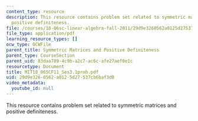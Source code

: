 ```yaml
---
content_type: resource
description: This resource contains problem set related to symmetric matrices and
  positive definiteness.
file: /courses/18-06sc-linear-algebra-fall-2011/29d9e3260562a0125d27537cb6baf3d0_MIT18_06SCF11_Ses3.1prob.pdf
file_type: application/pdf
learning_resource_types: []
ocw_type: OCWFile
parent_title: Symmetric Matrices and Positive Definiteness
parent_type: CourseSection
parent_uid: 83daa789-4c9b-a2c7-ac6c-afe27aef0e1c
resourcetype: Document
title: MIT18_06SCF11_Ses3.1prob.pdf
uid: 29d9e326-0562-a012-5d27-537cb6baf3d0
video_metadata:
  youtube_id: null
---
```

This resource contains problem set related to symmetric matrices and positive definiteness.